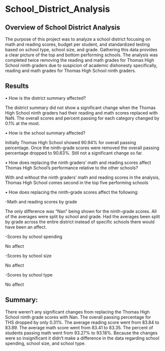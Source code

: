 # School_District_Analysis


## Overview of School District Analysis
The purpose of this project was to analyze a school district focusing on math and reading scores, budget per student, and standardized testing based on school type, school size, and grade. Gathering this data provides a clear picture of the top and bottom performing schools. The analysis was completed twice removing the reading and math grades for Thomas High School ninth graders due to suspicion of academic dishonesty specifically, reading and math grades for Thomas High School ninth graders. 

## Results

•	How is the district summary affected?

The district summary did not show a significant change when the Thomas High School ninth graders had their reading and math scores replaced with NaN. The overall scores and percent passing for each category changed by 0.1% at the most. 

•	How is the school summary affected?

Initially Thomas High School showed 90.94% for overall passing percentage. Once the ninth-grade scores were removed the overall passing percentage dropped to 90.63%. Still not a significant change so far. 

•	How does replacing the ninth graders’ math and reading scores affect Thomas High School’s performance relative to the other schools?

With and without the ninth graders’ math and reading scores in the analysis, Thomas High School comes second in the top five performing schools 

•	How does replacing the ninth-grade scores affect the following:

-Math and reading scores by grade

The only difference was “Nan” being shown for the ninth-grade scores. All of the averages were split by school and grade. Had the averages been split by grade across the entire district instead of specific schools there would have been an affect. 

-Scores by school spending

No affect

-Scores by school size

No affect

-Scores by school type 

No affect

## Summary: 

There weren’t any significant changes from replacing the Thomas High School ninth grade scores with Nan. The overall passing percentage for THS dropped by only 0.31%. The average reading score went from 83.84 to 83.89. The average math score went from 83.41 to 83.35. The percent of students passing math went from 93.27% to 93.18%. Because the changes were so insignificant it didn’t make a difference in the data regarding school spending, school size, and school type. 
